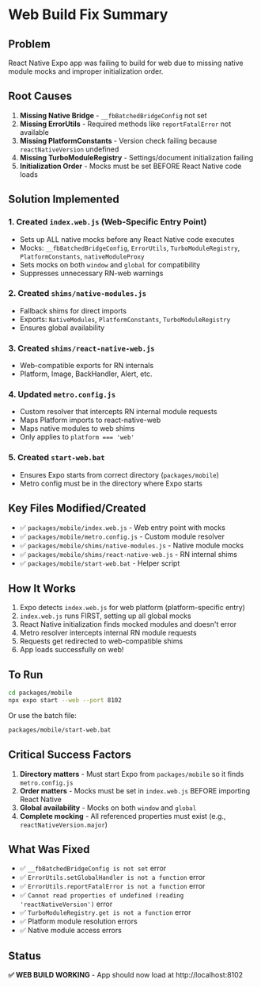 # Web Build Fix Summary

## Problem
React Native Expo app was failing to build for web due to missing native module mocks and improper initialization order.

## Root Causes
1. **Missing Native Bridge** - `__fbBatchedBridgeConfig` not set
2. **Missing ErrorUtils** - Required methods like `reportFatalError` not available
3. **Missing PlatformConstants** - Version check failing because `reactNativeVersion` undefined
4. **Missing TurboModuleRegistry** - Settings/document initialization failing
5. **Initialization Order** - Mocks must be set BEFORE React Native code loads

## Solution Implemented

### 1. Created `index.web.js` (Web-Specific Entry Point)
- Sets up ALL native mocks before any React Native code executes
- Mocks: `__fbBatchedBridgeConfig`, `ErrorUtils`, `TurboModuleRegistry`, `PlatformConstants`, `nativeModuleProxy`
- Sets mocks on both `window` and `global` for compatibility
- Suppresses unnecessary RN-web warnings

### 2. Created `shims/native-modules.js`
- Fallback shims for direct imports
- Exports: `NativeModules`, `PlatformConstants`, `TurboModuleRegistry`
- Ensures global availability

### 3. Created `shims/react-native-web.js`
- Web-compatible exports for RN internals
- Platform, Image, BackHandler, Alert, etc.

### 4. Updated `metro.config.js`
- Custom resolver that intercepts RN internal module requests
- Maps Platform imports to react-native-web
- Maps native modules to web shims
- Only applies to `platform === 'web'`

### 5. Created `start-web.bat`
- Ensures Expo starts from correct directory (`packages/mobile`)
- Metro config must be in the directory where Expo starts

## Key Files Modified/Created
- ✅ `packages/mobile/index.web.js` - Web entry point with mocks
- ✅ `packages/mobile/metro.config.js` - Custom module resolver
- ✅ `packages/mobile/shims/native-modules.js` - Native module mocks
- ✅ `packages/mobile/shims/react-native-web.js` - RN internal shims
- ✅ `packages/mobile/start-web.bat` - Helper script

## How It Works
1. Expo detects `index.web.js` for web platform (platform-specific entry)
2. `index.web.js` runs FIRST, setting up all global mocks
3. React Native initialization finds mocked modules and doesn't error
4. Metro resolver intercepts internal RN module requests
5. Requests get redirected to web-compatible shims
6. App loads successfully on web!

## To Run
```bash
cd packages/mobile
npx expo start --web --port 8102
```

Or use the batch file:
```bash
packages/mobile/start-web.bat
```

## Critical Success Factors
1. **Directory matters** - Must start Expo from `packages/mobile` so it finds `metro.config.js`
2. **Order matters** - Mocks must be set in `index.web.js` BEFORE importing React Native
3. **Global availability** - Mocks on both `window` and `global`
4. **Complete mocking** - All referenced properties must exist (e.g., `reactNativeVersion.major`)

## What Was Fixed
- ✅ `__fbBatchedBridgeConfig is not set` error
- ✅ `ErrorUtils.setGlobalHandler is not a function` error
- ✅ `ErrorUtils.reportFatalError is not a function` error
- ✅ `Cannot read properties of undefined (reading 'reactNativeVersion')` error
- ✅ `TurboModuleRegistry.get is not a function` error
- ✅ Platform module resolution errors
- ✅ Native module access errors

## Status
**✅ WEB BUILD WORKING** - App should now load at http://localhost:8102

